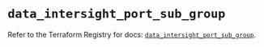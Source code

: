 # `data_intersight_port_sub_group`

Refer to the Terraform Registry for docs: [`data_intersight_port_sub_group`](https://registry.terraform.io/providers/ciscodevnet/intersight/1.0.71/docs/data-sources/port_sub_group).
